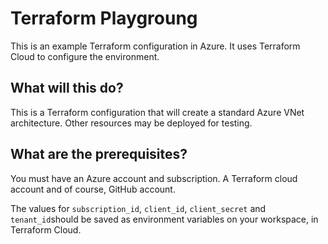 # Terraform Playgroung

This is an example Terraform configuration in Azure. It uses Terraform Cloud to configure the environment. 

## What will this do?

This is a Terraform configuration that will create a standard Azure VNet architecture. Other resources may be deployed for testing.  

## What are the prerequisites?

You must have an Azure account and subscription. A Terraform cloud account and of course, GitHub account.

The values for `subscription_id`, `client_id`, `client_secret` and `tenant_id`should be saved as environment variables on your workspace, in Terraform Cloud.